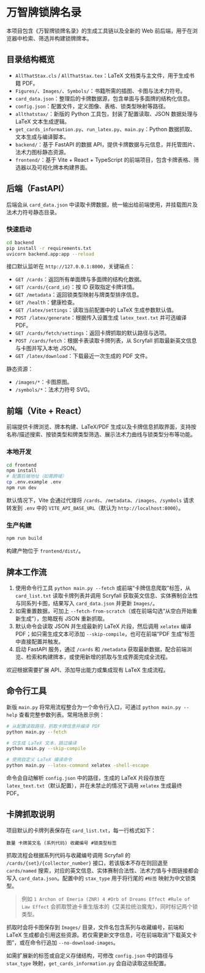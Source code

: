 # 万智牌锁牌名录

本项目包含《万智牌锁牌名录》的生成工具链以及全新的 Web 前后端，用于在浏览器中检索、筛选并构建锁牌牌本。

## 目录结构概览

- `AllThatStax.cls` / `AllThatStax.tex`：LaTeX 文档类与主文件，用于生成书籍 PDF。
- `Figures/`、`Images/`、`Symbols/`：书籍所需的插图、卡图与法术力符号。
- `card_data.json`：整理后的卡牌数据源，包含单面与多面牌的结构化信息。
- `config.json`：配置文件，定义图像、表格、锁类型映射等路径。
- `allthatstax/`：新版的 Python 工具包，封装了配置读取、JSON 数据处理与 LaTeX 文本生成逻辑。
- `get_cards_information.py`、`run_latex.py`、`main.py`：Python 数据抓取、文本生成与编译脚本。
- `backend/`：基于 FastAPI 的数据 API，提供卡牌数据与元信息，并托管图片、法术力图标静态资源。
- `frontend/`：基于 Vite + React + TypeScript 的前端项目，包含卡牌表格、筛选器以及可视化牌本构建界面。

## 后端（FastAPI）

后端会从 `card_data.json` 中读取卡牌数据，统一输出给前端使用，并挂载图片及法术力符号静态目录。

### 快速启动

```bash
cd backend
pip install -r requirements.txt
uvicorn backend.app:app --reload
```

接口默认监听在 `http://127.0.0.1:8000`，关键端点：

- `GET /cards`：返回所有单面牌与多面牌的结构化数据。
- `GET /cards/{card_id}`：按 ID 获取指定卡牌详情。
- `GET /metadata`：返回锁类型映射与牌类型排序信息。
- `GET /health`：健康检查。
- `GET /latex/settings`：读取当前配置中的 LaTeX 生成参数默认值。
- `POST /latex/generate`：根据传入设置生成 `latex_text.txt` 并可选编译 PDF。
- `GET /cards/fetch/settings`：返回卡牌抓取的默认路径与选项。
- `POST /cards/fetch`：根据卡表读取卡牌列表，从 Scryfall 抓取最新英文信息与卡图并写入本地 JSON。
- `GET /latex/download`：下载最近一次生成的 PDF 文件。

静态资源：

- `/images/*`：卡图原图。
- `/symbols/*`：法术力符号 SVG。

## 前端（Vite + React）

前端提供卡牌浏览、牌本构建、LaTeX/PDF 生成以及卡牌信息抓取界面，支持按名称/描述搜索、按锁类型和牌类型筛选、展示法术力曲线与锁类型分布等功能。

### 本地开发

```bash
cd frontend
npm install
# 配置后端地址（如需跨域）
cp .env.example .env
npm run dev
```

默认情况下，Vite 会通过代理将 `/cards`、`/metadata`、`/images`、`/symbols` 请求转发到 `.env` 中的 `VITE_API_BASE_URL`（默认为 `http://localhost:8000`）。

### 生产构建

```bash
npm run build
```

构建产物位于 `frontend/dist/`。

## 牌本工作流

1. 使用命令行工具 `python main.py --fetch` 或前端“卡牌信息爬取”标签，从 `card_list.txt` 读取卡牌列表并调用 Scryfall 获取英文信息、实体赛制合法性与同系列卡图，结果写入 `card_data.json` 并更新 `Images/`。
2. 如需重置数据，可加上 `--fetch-from-scratch`（或在前端勾选“从空白开始重新生成”），忽略既有 JSON 重新抓取。
3. 默认命令会读取 JSON 并生成最新的 LaTeX 片段，然后调用 `xelatex` 编译 PDF；如只需生成文本可添加 `--skip-compile`，也可在前端“PDF 生成”标签中直接配置并触发。
4. 启动 FastAPI 服务，通过 `/cards` 和 `/metadata` 获取最新数据，配合前端浏览、检索和构建牌本，或使用新增的抓取与生成界面完成全流程。

欢迎根据需要扩展 API、添加导出能力或集成现有 LaTeX 生成流程。

## 命令行工具

新版 `main.py` 将常用流程整合为一个命令行入口，可通过 `python main.py --help` 查看完整参数列表。常用场景示例：

```bash
# 从配置读取路径，抓取卡牌信息并编译 PDF
python main.py --fetch

# 仅生成 LaTeX 文本，跳过编译
python main.py --skip-compile

# 使用自定义 LaTeX 编译命令
python main.py --latex-command xelatex -shell-escape
```

命令会自动解析 `config.json` 中的路径，生成的 LaTeX 片段存放在 `latex_text.txt`（默认配置），并在未禁止的情况下调用 `xelatex` 生成最终 PDF。

## 卡牌抓取说明

项目默认的卡牌列表保存在 `card_list.txt`，每一行格式如下：

```
数量 卡牌英文名 (系列代码) 收藏编号 #锁类型标签
```

抓取流程会根据系列代码与收藏编号调用 Scryfall 的 `/cards/{set}/{collector_number}` 接口，若该版本不存在则回退至 `cards/named` 搜索，对应的英文信息、实体赛制合法性、法术力值与卡图链接都会写入 `card_data.json`。配置中的 `stax_type` 用于将行尾的 `#标签` 映射为中文锁类型。

> 例如 `1 Archon of Emeria (ZNR) 4 #Orb of Dreams Effect #Rule of Law Effect` 会抓取赞迪卡重生版本的《艾美拉统治魔鬼》，同时标记两个锁类型。

抓取时会将卡图保存到 `Images/` 目录，文件名包含系列与收藏编号，前端和 LaTeX 生成都会引用这些资源。若仅需更新文字信息，可在前端取消“下载英文卡图”，或在命令行追加 `--no-download-images`。

如需扩展新的标签或自定义存储结构，可修改 `config.json` 中的路径与 `stax_type` 映射，`get_cards_information.py` 会自动读取这些配置。
